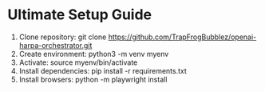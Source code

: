 # Ultimate Setup Guide
1. Clone repository: git clone https://github.com/TrapFrogBubblez/openai-harpa-orchestrator.git
2. Create environment: python3 -m venv myenv
3. Activate: source myenv/bin/activate
4. Install dependencies: pip install -r requirements.txt
5. Install browsers: python -m playwright install
